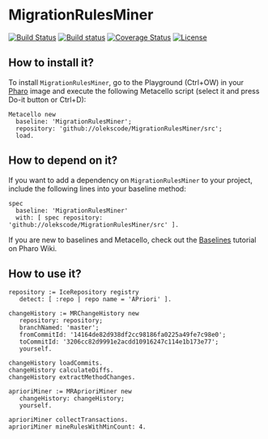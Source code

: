 # MigrationRulesMiner

[![Build Status](https://travis-ci.org/olekscode/MigrationRulesMiner.svg?branch=master)](https://travis-ci.org/olekscode/MigrationRulesMiner)
[![Build status](https://ci.appveyor.com/api/projects/status/ify7vkcfe4a5gp6b?svg=true)](https://ci.appveyor.com/project/olekscode/migrationrulesminer)
[![Coverage Status](https://coveralls.io/repos/github/olekscode/MigrationRulesMiner/badge.svg?branch=master)](https://coveralls.io/github/olekscode/MigrationRulesMiner?branch=master)
[![License](https://img.shields.io/badge/license-MIT-blue.svg)](https://raw.githubusercontent.com/olekscode/MigrationRulesMiner/master/LICENSE)

## How to install it?

To install `MigrationRulesMiner`, go to the Playground (Ctrl+OW) in your [Pharo](https://pharo.org/) image and execute the following Metacello script (select it and press Do-it button or Ctrl+D):

```Smalltalk
Metacello new
  baseline: 'MigrationRulesMiner';
  repository: 'github://olekscode/MigrationRulesMiner/src';
  load.
```

## How to depend on it?

If you want to add a dependency on `MigrationRulesMiner` to your project, include the following lines into your baseline method:

```Smalltalk
spec
  baseline: 'MigrationRulesMiner'
  with: [ spec repository: 'github://olekscode/MigrationRulesMiner/src' ].
```

If you are new to baselines and Metacello, check out the [Baselines](https://github.com/pharo-open-documentation/pharo-wiki/blob/master/General/Baselines.md) tutorial on Pharo Wiki.

## How to use it?

```Smalltalk
repository := IceRepository registry
   detect: [ :repo | repo name = 'APriori' ].

changeHistory := MRChangeHistory new
   repository: repository;
   branchNamed: 'master';
   fromCommitId: '14164de82d938df2cc98186fa0225a49fe7c98e0';
   toCommitId: '3206cc82d9991e2acdd10916247c114e1b173e77';
   yourself.
	
changeHistory loadCommits.
changeHistory calculateDiffs.
changeHistory extractMethodChanges.
	
aprioriMiner := MRAprioriMiner new
   changeHistory: changeHistory;
   yourself.

aprioriMiner collectTransactions.
aprioriMiner mineRulesWithMinCount: 4.
```
